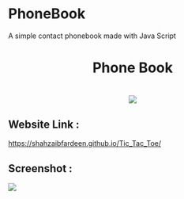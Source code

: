 # PhoneBook
A simple contact phonebook made with Java Script

<h1 align="center"> Phone Book <h1>
 
<p align="center">
 <a href="https://shahzaibfardeen.github.io/Tic_Tac_Toe/index.html"><img src="https://img.shields.io/badge/Play-the%20demo-green?style=for-the-badge&logo=plex&logoColor=white"/></a>
</p>

## Website Link :

https://shahzaibfardeen.github.io/Tic_Tac_Toe/


<!-- ## Tutorial
https://youtu.be/TjKLbj9Ssqo -->

## Screenshot :
 <img src="https://i.imgur.com/K5k9ouj.png"/>
